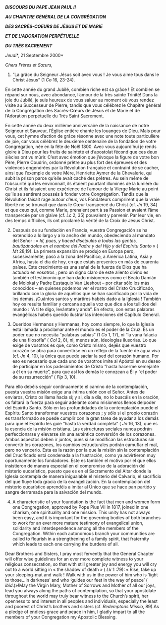 ***DISCOURS DU PAPE JEAN PAUL II***

***AU CHAPITRE GÉNÉRAL DE LA CONGRÉGATION***

***DES SACRÉS-COEURS DE JÉSUS ET DE MARIE***

***ET DE L'ADORATION PERPÉTUELLE***

***DU TRÈS SACREMENT***

*Jeudi**, 21 Septembre 2000*

*Chers Frères et Sœurs,*

1. “La grâce du Seigneur Jésus soit avec vous ! Je vous aime tous dans le Christ Jésus” (1 *Co* 16, 23-24).

En cette année du grand Jubilé, combien riche est sa grâce ! Et combien se répand sur nous, avec abondance, l’amour de la très sainte Trinité! Dans la joie du Jubilé, je suis heureux de vous saluer au moment où vous rendez visite au Successeur de Pierre, tandis que vous célébrez le Chapitre général de la Congrégation des Sacrés-Cœurs de Jésus et de Marie et de l’Adoration perpétuelle du Très Saint Sacrement.

En cette année du deux millième anniversaire de la naissance de notre Seigneur et Sauveur, l’Église entière chante les louanges de Dieu. Mais pour vous, cet hymne d’action de grâce résonne avec une note toute particulière de joie, car vous célébrez le deuxième centenaire de la fondation de votre Congrégation, née en la fête de Noël 1800. Avec vous aujourd’hui je rends gloire à Dieu pour les fruits de sainteté et d’apostolat fécond que ces deux siècles ont vu mûrir. C’est avec émotion que j’évoque la figure de votre bon Père, Pierre Coudrin, ordonné prêtre au plus fort des épreuves et des violences engendrées par la Révolution française et contraint de se cacher, ainsi que l’exemple de votre Mère, Henriette Aymer de la Chevalerie, qui subit la prison parce qu’elle avait caché des prêtres. Au sein même de l’obscurité qui les environnait, ils étaient pourtant illuminés de la lumière du Christ et ils faisaient une expérience de l’amour de la Vierge Marie au point qu’ils se sentirent poussés à fonder votre Congrégation. Tandis que la Révolution faisait rage autour d’eux, vos Fondateurs comprirent que la vraie liberté ne se trouvait que dans le Cœur transpercé du Christ (cf. *Jn* 19, 34) et que ceux qui, comme Marie, prenaient part à sa Passion et avaient l’âme transpercée par un glaive (cf. *Lc* 2, 35) pouvaient y parvenir. Par leur vie, en des temps difficiles, ils ont proclamé la vérité de la Croix de Jésus Christ.

2. Después de su fundación en Francia, vuestra Congregación se ha extendido a lo largo y a lo ancho del mundo, obedeciendo al mandato del Señor : « *Id, pues, y haced discípulos a todas las gentes, bautizándolas en el nombre del Padre y del Hijo y del Espíritu Santo* » ( *Mt* 28,19). La primera expansión se produjo en Europa pero, sucesivamente, pasó a la zona del Pacífico, a América Latina, Asia y Africa, hasta el día de hoy, en que estáis presentes en más de cuarenta países. Este crecimiento es una señal de la fuerza de Dios que ha actuado en vosotros ; pero un signo claro de este aliento divino es también el testimonio que han dado misioneros como el Beato Damián de Molokai y Padre Eustaquio Van Lieshout – por citar sólo los más conocidos – en quienes podemos ver el rostro del Cristo Crucificado, brillando con la gloria de aquéllos que se han sacrificado por la vida de los demás. ¡Cuántos santos y mártires habéis dado a la Iglesia ! También hoy os resulta familiar y cercana aquella voz que dice a los tullidos del mundo : “A ti te digo, levántate y anda”. En efecto, con estas palabras evangélicas habéis querido ilustrar las intenciones del Capítulo General.

3. Queridos Hermanos y Hermanas, hoy como siempre, lo que la Iglesia está llamada a proclamar ante el mundo es el poder de la Cruz. Es un poder que no necesita “palabras sabias” (1 *Co* 1, 17), ni “la vana falacia de una filosofía” ( *Col* 2, 8), ni, menos aún, ideologías ilusorias. Lo que exige de vosotros es que, como Cristo mismo, dejéis que vuestro corazón se abra para convertirse en un reflejo de la fuente de agua viva (cf. *Jn* 4, 10), la única que puede saciar la sed del corazón humano. Por eso es necesario que cada uno de vosotros imite al Apóstol en su deseo de participar en los padecimientos de Cristo “hasta hacerme semejante a él en su muerte”, para que así los demás le conozcan a Él y “el poder de su resurrección” ( *Flp* 3, 10).

Para ello debéis seguir continuamente el camino de la contemplación, puesta vuestra misión exige una íntima unión con el Señor. Antes de enviaros, Cristo os llama hacia sí; y si, día a día, no lo buscáis en la oración, os faltará la fuerza para seguir adelante como misioneros llenos delpoder del Espíritu Santo. Sólo en las profundidades de la contemplación puede el Espíritu Santo transformar vuestros corazones ; y sólo si el propio corazón es transformado se puede cumplir con la gran tarea de ayudar a los demás para que el Espíritu les guíe “hasta la verdad completa” ( *Jn* 16, 13), que es la esencia de la misión cristiana. Las estructuras sociales nunca podrán perfeccionarse y elevarse sin una auténtica conversión de los corazones. Ambos aspectos deben ir juntos, pues si se modifican las estructuras sin convertir los corazones, los cambios estructurales podrán camuflar el mal, pero no vencerlo. Esta es la razón por la que la misión sin la contemplación del Crucificado está condenada a la frustración, como ya advirtieron muy oportunamente los fundadores. Este es también el motivo por el que ellos insistieron de manera especial en el compromiso de la adoración del misterio eucarístico, puesto que es en el Sacramento del Altar donde la Iglesia contempla de manera inigualable el misterio del Calvario, el sacrificio del que fluye toda gracia de la evangelización. En la contemplación del misterio eucarístico aprendéis a imitar al Único que se hace pan partido y sangre derramada para la salvación del mundo.

4. A characteristic of your foundation is the fact that men and women form one Congregation, approved by Pope Pius VII in 1817, joined in one charism, one spirituality and one mission. This unity has not always been easy, and it is important for the governing bodies of both branches to work for an ever more mature testimony of evangelical union, solidarity and interdependence among all the members of the Congregation. Within each autonomous branch your communities are called to flourish in a strengthening of a family spirit, that fraternity which leads to each one carrying the burdens of all.

Dear Brothers and Sisters, I pray most fervently that the General Chapter will offer wise guidelines for an ever more complete witness to your religious consecration, so that with still greater joy and energy you will cry out to a world sitting in « the shadow of death » ( *Lk* 1 :79): « Rise, take up your sleeping-mat and walk ! Walk with us in the power of him who is ‘light to those…in darkness’ and who ‘guides our feet in the way of peace’ ( *ibid*.)»!May the Virgin Mary, Mother of Sorrows and Mother of all our joys, lead you always along the paths of contemplation, so that your apostolate throughout the world may truly bear witness to the Church’s spirit, her openness to and interest in all peoples and individuals, especially the least and poorest of Christ’s brothers and sisters (cf. *Redemptoris Missio*, 89).As a pledge of endless grace and peace in him, I gladly impart to all the members of your Congregation my Apostolic Blessing.